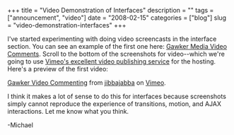 +++
title = "Video Demonstration of Interfaces"
description = ""
tags = ["announcement", "video"]
date = "2008-02-15"
categories = ["blog"]
slug = "video-demonstration-interfaces"
+++



<p>I've started experimenting with doing video screencasts in the interface section. You can see an example of the first one here: <a href="../interface/gawker-media-video-comments.html">Gawker Media Video Comments</a>. Scroll to the bottom of the screenshots for video--which we're going to use <a href="http://vimeo.com/">Vimeo's excellent video publishing service</a> for the hosting. Here's a preview of the first video:</p>
<div class="center">
<object type="application/x-shockwave-flash" width="400" height="300" data="http://www.vimeo.com/moogaloop.swf?clip_id=693711&amp;server=www.vimeo.com&amp;fullscreen=1&amp;show_title=1&amp;show_byline=1&amp;show_portrait=0&amp;color=">	<param name="quality" value="best" />	<param name="allowfullscreen" value="true" />	<param name="scale" value="showAll" />	<param name="movie" value="http://www.vimeo.com/moogaloop.swf?clip_id=693711&amp;server=www.vimeo.com&amp;fullscreen=1&amp;show_title=1&amp;show_byline=1&amp;show_portrait=0&amp;color=" /></object><p><a href="http://www.vimeo.com/693711/l:embed_693711">Gawker Video Commenting</a> from <a href="http://www.vimeo.com/jibbajabba/l:embed_693711">jibbajabba</a> on <a href="http://vimeo.com/l:embed_693711">Vimeo</a>.
</div>
<p>I think it makes a lot of sense to do this for interfaces because screenshots simply cannot reproduce the experience of transitions, motion, and AJAX interactions. Let me know what you think. </p>
<p>-Michael</p>
    
  
